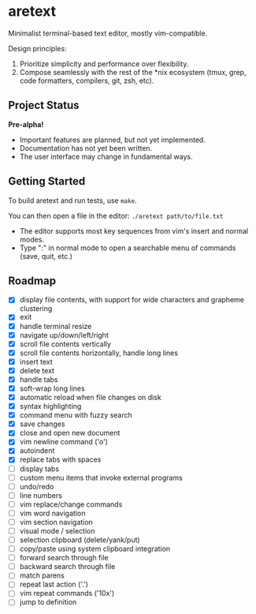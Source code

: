 # aretext
Minimalist terminal-based text editor, mostly vim-compatible.

Design principles:

1. Prioritize simplicity and performance over flexibility.
2. Compose seamlessly with the rest of the \*nix ecosystem (tmux, grep, code formatters, compilers, git, zsh, etc).


## Project Status

**Pre-alpha!**

* Important features are planned, but not yet implemented.
* Documentation has not yet been written.
* The user interface may change in fundamental ways.


## Getting Started

To build aretext and run tests, use `make`.

You can then open a file in the editor: `./aretext path/to/file.txt`

* The editor supports most key sequences from vim's insert and normal modes.
* Type ":" in normal mode to open a searchable menu of commands (save, quit, etc.)


## Roadmap

- [x] display file contents, with support for wide characters and grapheme clustering
- [x] exit
- [x] handle terminal resize
- [x] navigate up/down/left/right
- [x] scroll file contents vertically
- [x] scroll file contents horizontally, handle long lines
- [x] insert text
- [x] delete text
- [x] handle tabs
- [x] soft-wrap long lines
- [x] automatic reload when file changes on disk
- [x] syntax highlighting
- [x] command menu with fuzzy search
- [x] save changes
- [x] close and open new document
- [x] vim newline command ('o')
- [x] autoindent
- [x] replace tabs with spaces
- [ ] display tabs
- [ ] custom menu items that invoke external programs
- [ ] undo/redo
- [ ] line numbers
- [ ] vim replace/change commands
- [ ] vim word navigation
- [ ] vim section navigation
- [ ] visual mode / selection
- [ ] selection clipboard (delete/yank/put)
- [ ] copy/paste using system clipboard integration
- [ ] forward search through file
- [ ] backward search through file
- [ ] match parens
- [ ] repeat last action ('.')
- [ ] vim repeat commands ('10x')
- [ ] jump to definition
